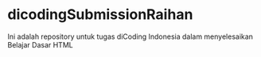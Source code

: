 # dicodingSubmissionRaihan
Ini adalah repository untuk tugas diCoding Indonesia dalam menyelesaikan Belajar Dasar HTML 

